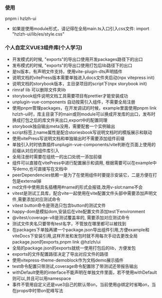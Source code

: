 ### 使用
pnpm i hzlzh-ui

* 如果是使用module形式，请记得在全局main.ts入口引入css文件: import "hzlzh-ui/lib/es/style.css"

### 个人自定义VUE3组件库(个人学习)

* 开发模式的时候, "exports"的导出口使用开发packages路径下的出口
* 发布模式的时候, "exports"的导出口使用打包后lib路径下的出口
* 是ts版本，有声明文件支持，使用vite-plugin-dts声明插件
* 说明文档的vitePress版本需要单独进入docs文件夹启动(npx vitepress init)
* 说明文档的storybook版本，主目录项目的script下(npx storybook init)
* rimraf lib 可以删除文件夹lib
* storybook组件说明文档工具需要项目有prettier才能安装成功
* unplugin-vue-components 自动按需引入组件，不需要全局注册
* 使用pnpm管理packages，在开发调试的时候，example里面使用pnpm link hzlzh-ui时，库主目录下的main或则module可以换成开发库的出口，发布时换成打包之后的库文件夹出口,export中的配置同理
* storybook独自输出meta没用，需要配套一个实例输出
* script标签上name属性是配合storiesbook写说明文档时的模版展示和联动
* 使用vitePress写说明文档和单独输出时不需要添加组件前缀
* 单独引入时时依靠插件unplugin-vue-components/vite判断在页面上使用的前缀从对应的组件库引入
* 全局注册时需要在组统一的出口处统一添加前缀
* 组件可以直接在vitePress中进行配置展示和调用, 根据需要可以在example中写demo,也可直接写在文档中
* peerDependencies依赖一是为了在使用组件时要提示安装它，二是方便在打包是external掉
* md文件中使用具名插槽用#name的形式会报错,改用v-slot:name不会
* vitest是测试工具库，配合vite一起使用在vite配置文件头部中需要添加声明文件,需要添加对应测试命令
* vitest button命令是筛选只包含button的测试文件
* happy-dom是模拟dom,安装后在vite配置文件添加test下environment
* @vitest/coverage-v8是测试覆盖率的, 需要添加对应测试命令
* 测试文件夹名只要带有test名字，不管放在哪里都可以被找到
* 在packages下单独再建一个package.json导出组件引用,方便example和viteDocs下安装引用,这样开发和发包时就不用每次手动去更改全局package.json的exports,pnpm link @hzlzh/ui
* 全局的package.json的exports就统一使用打包后的lib，方便发包
* exports的文件配置路径决定了导出对应文件的路径
* 使用vitepress-theme-demoblock作为文档demo展示插件
* test命令配置只带测试,coverage命令配置除了带测试还带报告输出
* withDefault使用的interface不能声明在单独文件里面，若不使用withDefault则可以,并且可以用namespace
* 事件不管用自定义还是vue3自己的默认带on，当前使用@绑定时省略on，当在props中时带on驼峰写法
